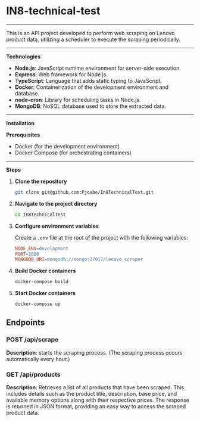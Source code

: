 # IN8-technical-test
---

This is an API project developed to perform web scraping on Lenovo product data, utilizing a scheduler to execute the scraping periodically.

---

**Technologies**

- **Node.js**: JavaScript runtime environment for server-side execution.
- **Express**: Web framework for Node.js.
- **TypeScript**: Language that adds static typing to JavaScript.
- **Docker**: Containerization of the development environment and database.
- **node-cron**: Library for scheduling tasks in Node.js.
- **MongoDB**: NoSQL database used to store the extracted data.

---

**Installation**

**Prerequisites**
- Docker (for the development environment)
- Docker Compose (for orchestrating containers)

---

**Steps**

1. **Clone the repository**

    ```bash
    git clone git@github.com:Pjoabe/In8TechnicalTest.git
    ```

2. **Navigate to the project directory**

    ```bash
    cd In8TechnicalTest
    ```

3. **Configure environment variables**

    Create a `.env` file at the root of the project with the following variables:

    ```makefile
    NODE_ENV=development
    PORT=3000
    MONGODB_URI=mongodb://mongo:27017/lenovo_scraper
    ```

4. **Build Docker containers**

    ```bash
    docker-compose build
    ```

5. **Start Docker containers**

    ```bash
    docker-compose up
    ```
## Endpoints

### POST /api/scrape

**Description**: starts the scraping process. (The scraping process occurs automatically every hour.)

### GET /api/products

**Description**: Retrieves a list of all products that have been scraped. This includes details such as the product title, description, base price, and available memory options along with their respective prices. The response is returned in JSON format, providing an easy way to access the scraped product data.
